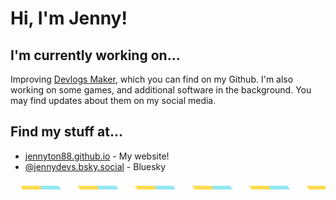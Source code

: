 # Hi, I'm Jenny!

## I'm currently working on...

Improving [Devlogs Maker](https://github.com/jennyton88/devlogs_maker), which you can find on my Github. I'm also working on some games, and additional software in the background. You may find updates about them on my social media.

## Find my stuff at...

- [jennyton88.github.io](https://jennyton88.github.io/) - My website!
- [@jennydevs.bsky.social](https://bsky.app/profile/jennydevs.bsky.social) - Bluesky

![White, yellow, and blue repeating stripe border](assets/border.png)
